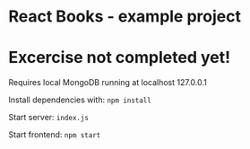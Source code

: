 # React Books - example project

# Excercise not completed yet!

Requires local MongoDB running at localhost 127.0.0.1

Install dependencies with: `npm install`

Start server: `index.js`

Start frontend: `npm start`
